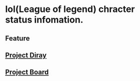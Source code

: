# lol(League of legend) chracter status infomation. 

## Feature


## [Project Diray](https://github.com/breakstorm/lol_info/wiki/%EC%9D%BC%EC%9D%BC-%ED%94%BC%EB%93%9C%EB%B0%B1)
## [Project Board](https://github.com/breakstorm/lol_info/projects/1)